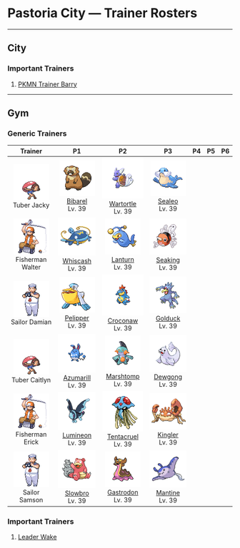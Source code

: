 # Pastoria City — Trainer Rosters

---

## City


### Important Trainers

1. [PKMN Trainer Barry](important_trainers.md#pkmn-trainer-barry)

---

## Gym


### Generic Trainers

| Trainer | P1 | P2 | P3 | P4 | P5 | P6 |
|:-------:|:--:|:--:|:--:|:--:|:--:|:--:|
| ![Tuber Jacky](../../assets/trainers/tuber.png "Tuber Jacky")<br>Tuber Jacky | ![Bibarel](../../assets/sprites/bibarel/front.gif "Bibarel")<br>[Bibarel](../../pokemon/bibarel.md/)<br>Lv. 39 | ![Wartortle](../../assets/sprites/wartortle/front.gif "Wartortle")<br>[Wartortle](../../pokemon/wartortle.md/)<br>Lv. 39 | ![Sealeo](../../assets/sprites/sealeo/front.gif "Sealeo")<br>[Sealeo](../../pokemon/sealeo.md/)<br>Lv. 39 |
| ![Fisherman Walter](../../assets/trainers/fisherman.png "Fisherman Walter")<br>Fisherman Walter | ![Whiscash](../../assets/sprites/whiscash/front.gif "Whiscash")<br>[Whiscash](../../pokemon/whiscash.md/)<br>Lv. 39 | ![Lanturn](../../assets/sprites/lanturn/front.gif "Lanturn")<br>[Lanturn](../../pokemon/lanturn.md/)<br>Lv. 39 | ![Seaking](../../assets/sprites/seaking/front.gif "Seaking")<br>[Seaking](../../pokemon/seaking.md/)<br>Lv. 39 |
| ![Sailor Damian](../../assets/trainers/sailor.png "Sailor Damian")<br>Sailor Damian | ![Pelipper](../../assets/sprites/pelipper/front.gif "Pelipper")<br>[Pelipper](../../pokemon/pelipper.md/)<br>Lv. 39 | ![Croconaw](../../assets/sprites/croconaw/front.gif "Croconaw")<br>[Croconaw](../../pokemon/croconaw.md/)<br>Lv. 39 | ![Golduck](../../assets/sprites/golduck/front.gif "Golduck")<br>[Golduck](../../pokemon/golduck.md/)<br>Lv. 39 |
| ![Tuber Caitlyn](../../assets/trainers/tuber.png "Tuber Caitlyn")<br>Tuber Caitlyn | ![Azumarill](../../assets/sprites/azumarill/front.gif "Azumarill")<br>[Azumarill](../../pokemon/azumarill.md/)<br>Lv. 39 | ![Marshtomp](../../assets/sprites/marshtomp/front.gif "Marshtomp")<br>[Marshtomp](../../pokemon/marshtomp.md/)<br>Lv. 39 | ![Dewgong](../../assets/sprites/dewgong/front.gif "Dewgong")<br>[Dewgong](../../pokemon/dewgong.md/)<br>Lv. 39 |
| ![Fisherman Erick](../../assets/trainers/fisherman.png "Fisherman Erick")<br>Fisherman Erick | ![Lumineon](../../assets/sprites/lumineon/front.gif "Lumineon")<br>[Lumineon](../../pokemon/lumineon.md/)<br>Lv. 39 | ![Tentacruel](../../assets/sprites/tentacruel/front.gif "Tentacruel")<br>[Tentacruel](../../pokemon/tentacruel.md/)<br>Lv. 39 | ![Kingler](../../assets/sprites/kingler/front.gif "Kingler")<br>[Kingler](../../pokemon/kingler.md/)<br>Lv. 39 |
| ![Sailor Samson](../../assets/trainers/sailor.png "Sailor Samson")<br>Sailor Samson | ![Slowbro](../../assets/sprites/slowbro/front.gif "Slowbro")<br>[Slowbro](../../pokemon/slowbro.md/)<br>Lv. 39 | ![Gastrodon](../../assets/sprites/gastrodon/front.gif "Gastrodon")<br>[Gastrodon](../../pokemon/gastrodon.md/)<br>Lv. 39 | ![Mantine](../../assets/sprites/mantine/front.gif "Mantine")<br>[Mantine](../../pokemon/mantine.md/)<br>Lv. 39 |


### Important Trainers

1. [Leader Wake](important_trainers.md#leader-wake)
